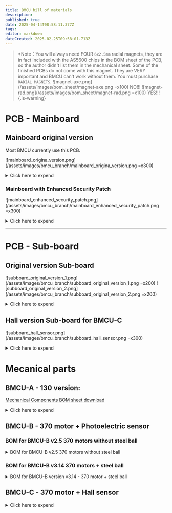 ```yaml
---
title: BMCU bill of materials
description: 
published: true
date: 2025-04-14T08:58:11.377Z
tags: 
editor: markdown
dateCreated: 2025-02-25T09:58:01.713Z
---
```


> *Note：You will always need FOUR `6x2.5mm` radial magnets, they are in fact included with the AS5600 chips in the BOM sheet of the PCB, so the author didn't list them in the mechanical sheet.
> Some of the finished PCBs do not come with this magnet. They are VERY important and BMCU can't work without them. You must purchase `RADIAL MAGNETS`.
>  ![magnet-axe.png](/assets/images/bom_sheet/magnet-axe.png =x100)  NO!!!       ![magnet-rad.png](/assets/images/bom_sheet/magnet-rad.png =x100)  YES!!!  
{.is-warning}



# PCB - Mainboard

## Mainboard original version
Most BMCU currently use this PCB.

![mainboard_origina_version.png](/assets/images/bmcu_branch/mainboard_origina_version.png =x300)

<details>

<summary>Click here to expend</summary>

| No.    | Name                  | Package/Model              | Quantity |
| ------ | --------------------- | -------------------------- | -------- |
| PCB-1  | PH2.0 Connector       | PH2.0/10P (Horizontal SMT) | 8        |
| PCB-2  | 10kΩ Resistor Array   | 0603×4                     | 3        |
| PCB-3  | 100nF (50V) Capacitor | C0603                      | 28       |
| PCB-4  | 0.68Ω Resistor        | R1210                      | 4        |
| PCB-5  | AT8236                | SOP8                       | 4        |
| PCB-6  | Tact Switch           | KEY-SMD_B3U-1000PM         | 2        |
| PCB-7  | CH32V203C8T6 MCU      | LQFP48                     | 1        |
| PCB-8  | MX3.0 Connector       | 4pin  2*2                  | 1        |
| PCB-9  | 2.54mm Pin Header     | 4pin 2\*2 or 8pin 2\*4     | 2        |
| PCB-10 | SMBJ24CA              | DO-214AA                   | 1        |
| PCB-11 | TP75176E-SR           | SOP8                       | 1        |
| PCB-12 | WS2812B LED           | 5050                       | 5        |
| PCB-13 | 10Ω Resistor          | 0603                       | 2        |
| PCB-14 | 120Ω Resistor         | 0603                       | 1        |
| PCB-15 | PSM712                | SOT23-3                    | 1        |
| PCB-16 | PH2.0 Cable           | 10Pin                      | 4        |


#### Power supply - choose one of them
##### If use 3.3v power module:

| No.    | Name              | Package/Model | Quantity |
| ------ | ----------------- | ------------- | -------- |
| PCB-17 | 3.3V Power Module | 24V-3.3V      | 1        |

##### If use IC:

| No.    | Name           | Package/Model | Quantity |
| ------ | -------------- | ------------- | -------- |
| PCB-18 | TPS54202DDCR   | SOT23-6       | 1        |
| PCB-19 | 47pF Capacitor | C0603         | 1        |
| PCB-20 | 15kΩ Resistor  | R0603         | 1        |
| PCB-21 | 68kΩ Resistor  | R0603         | 1        |
| PCB-22 | 22uF Capacitor | C0805         | 3        |
| PCB-23 | 10uH Inductor  | 7.3×6.8mm     | 1        |

</details>

### Mainboard with Enhanced Security Patch

![mainboard_enhanced_security_patch.png](/assets/images/bmcu_branch/mainboard_enhanced_security_patch.png =x300)

<details>

<summary>Click here to expend</summary>

| No.    | Name            | Package/Model              | Quantity |
| ------ | --------------- | -------------------------- | -------- |
| PCB_1  | 22uF            | C1206                      | 1        |
| PCB_2  | 100nF           | C0603                      | 12       |
| PCB_3  | MX3.0 Connector | 4pin 2*2                   | 1        |
| PCB_4  | PH2.0 Connector | PH2.0/10P (Horizontal SMT) | 4        |
| PCB_5  | SMBJ24CA        | SMB_L4.6-W3.6-LS5.3-BI     | 1        |
| PCB_6  | PSM712-LF-T7    | SOT-23-3_L3.0-W1.7-P0.95   | 1        |
| PCB_7  | 1N5819WS        | SOD-323_L1.8-W1.3-LS2.5    | 1        |
| PCB_8  | SS54            | SMA_L4.4-W2.8-LS5.4        | 1        |
| PCB_9  | HDR-M_2.54_1x4P | HDR-TH_4P-P2.54-V-M        | 2        |
| PCB_10 | WS2812B         | 5050                       | 1        |
| PCB_11 | AO3401A         | SOT-23_L2.9-W1.3-P1.90     | 1        |
| PCB_12 | 680mΩ           | R1210                      | 4        |
| PCB_13 | 10Ω             | R0603                      | 3        |
| PCB_14 | 120Ω            | R0603                      | 1        |
| PCB_15 | 470Ω            | R0603                      | 1        |
| PCB_16 | 10kΩ            | RES-ARRAY-SMD_0603         | 3        |
| PCB_17 | Tact Switch     | KEY-SMD_B3U-1000PM         | 2        |
| PCB_18 | CH32V203C8T6    | LQFP-48_L7.0-W7.0          | 1        |
| PCB_19 | TP75176E-SR     | SOP-8_L4.9-W3.9            | 1        |
| PCB_20 | AT8236          | ESOP-8_L4.9-W3.9           | 4        |

#### Power supply - choose one of them
##### If use 3.3v power module(recommended):

| No.    | Name              | Package/Model | Quantity |
| ------ | ----------------- | ------------- | -------- |
| PCB-28 | 3.3V Power Module | 24V-3.3V      | 1        |

##### If use IC:
| No.    | Name         | Package/Model      | Quantity |
| ------ | ------------ | ------------------ | -------- |
| PCB_21 | 10uH         | IND-SMD_L7.3-W6.8  | 1        |
| PCB_22 | 100nF        | C0603              | 1        |
| PCB_23 | 47pF         | C0603              | 1        |
| PCB_24 | 15kΩ         | R0603              | 1        |
| PCB_25 | 68kΩ         | R0603              | 1        |
| PCB_26 | 22uF         | C0805              | 2        |
| PCB_27 | TPS54202DDCR | SOT-23-6_L2.9-W1.6 | 1        |

</details>

---

# PCB - Sub-board

## Original version Sub-board

![subboard_original_version_1.png](/assets/images/bmcu_branch/subboard_original_version_1.png =x200) ![subboard_original_version_2.png](/assets/images/bmcu_branch/subboard_original_version_2.png =x200) 

<details>

<summary>Click here to expend</summary>

| No.    | Name                       | Package/Model                      | Quantity |
| ------ | -------------------------- | ---------------------------------- | -------- |
| PCB_1  | 100nF                      | C0603                              | 3        |
| PCB_2  | PH2.0 Connector            | PH2.0/10P (Horizontal SMT)         | 1        |
| PCB_3  | WS2812B                    | 5050                               | 1        |
| PCB_4  | LED_0603-R                 | LED_0603                           | 2        |
| PCB_5  | 470Ω                       | R0603                              | 2        |
| PCB_6  | 1kΩ                        | R0603                              | 2        |
| PCB_7  | 10kΩ                       | RES-ARRAY-SMD_0603-8P-L3.2-W1.6-BL | 2        |
| PCB_8  | AS5600(with radial magnet) | SOIC-8_L4.9-W3.9-P1.27-LS6.0-BL    | 1        |
| PCB_9  | LM393DR2G                  | SOIC-8_L5.0-W4.0-P1.27-LS6.0-BL    | 1        |
| PCB_10 | ITR9606                    | OPTO-TH_4P_ITR9606                 | 2        |


</details>

## Hall version Sub-board for BMCU-C

![subboard_hall_sensor.png](/assets/images/bmcu_branch/subboard_hall_sensor.png =x300)

<details>

<summary>Click here to expend</summary>

| No.    | Name                       | Package/Model                     | Quantity |
| ------ | -------------------------- | --------------------------------- | -------- |
| PCB_1  | 100nF                      | C0603                             | 7        |
| PCB_2  | PH2.0 Connector            | PH2.0/10P (Horizontal SMT)        | 1        |
| PCB_3  | WS2812B                    | 5050                              | 1        |
| PCB_4  | WS2812B                    | 4020                              | 1        |
| PCB_5  | 470Ω                       | R0603                             | 2        |
| PCB_6  | 10kΩ                       | R0603                             | 4        |
| PCB_7  | AS5600(with radial magnet) | SOIC-8_L4.9-W3.9-P1.27-LS6.0-BL   | 1        |
| PCB_8  | ITR9606                    | OPTO-TH_4P_ITR9606                | 1        |
| PCB_9  | OH49E-S                    | SOT-23-3_L2.9-W1.6-P1.90-LS2.8-BR | 1        |
| PCB_10 | LMV358                     | SOP-8_L4.9-W3.9-P1.27-LS6.0-BL    | 1        |


</details>

# Mecanical parts

## BMCU-A - 130 version:
[Mechanical Components BOM sheet download](/assets/files/bom_sheet/mechanical_components_bom.xlsx)


<details>

<summary>Click here to expend</summary>

| No.    | Name                                 | Quantity | Note                                 |
| ------ | ------------------------------------ | -------- | ------------------------------------ |
| MEC-1  | MR85ZZ Bearing                       | 8        |                                      |
| MEC-2  | BMG Gear Set                         | 4        |                                      |
| MEC-3  | D5x22mm Shaft                        | 4        |                                      |
| MEC-4  | D2x10mm Shaft                        | 16       | Better have >20                      |
| MEC-5  | D2x20mm Shaft                        | 12       | Better have >20                      |
| MEC-6  | 20082B Dual Spur Gear                | 8        |                                      |
| MEC-7  | 182A Gear                            | 8        |                                      |
| MEC-8  | 242A Gear                            | 4        |                                      |
| MEC-9  | 682A Worm Gear                       | 4        |                                      |
| MEC-10 | FF-130 SH Motor                      | 4        | DC12V-4350RPM                        |
| MEC-11 | Wire (5cm or longer)                 | 8        |                                      |
| MEC-12 | 62B Bushing                          | 28       | Better have >35                      |
| MEC-13 | PC4 Pneumatic Head 6mm               | 4        |                                      |
| MEC-14 | Spring 0.5*6x10mm - W0.5 OD6 L10 mm                    | 4        | Bigger spring for the buffer         |
| MEC-15 | Spring 0.6*4x10mm - W0.6 OD4 L10 mm                    | 4        | Smaller spring for lever             |
| MEC-16 | M2*8 Countersunk Self-tapping Screw  | 50       |                                      |
| MEC-17 | 1.75mm Transparent Filament          | 20cm     | For guiding the light from sub-board |
| MEC-18 | M2\*4 or M2\*6 Head Screw            | 8        | For fixing the sub-board             |
| MEC-19 | M3*14 Countersunk Self-tapping Screw | 9        | Base and cable cover                 |
| MEC-20 | MX3.0-4P Mirrored Cable              | 1        |                                      |
| MEC-21 | M3*10 Standard Screw                 | 2        | For bracket                          |
| MEC-22 | M3 Nut                               | 2        | For bracket                          |

Currently we prefer to use clutches with springs, for which you will additionally require:
| No.      | Name               | Quantity | Note        |
| -------- | ------------------ | -------- | ----------- |
| 🟢➕MEC-23 | Spring 0.2\*3.5\*5 | 4        | For clutchs |

The 130 steel ball version is not an official version from the author, but in short, if you want to build the steel ball version, you will need additional:
| No.      | Name             | Quantity | Note            |
| -------- | ---------------- | -------- | --------------- |
| 🟢➕MEC-7  | 4 more 182A Gear | 4        | total 4+8=12    |
| 🟢➕MEC-24 | Spring 0.3\*4\*5 | 4        | For steel balls |
| 🟢➕MEC-25 | 5mm steel balls  | 4        |                 |

</details>

## BMCU-B - 370 motor + Photoelectric sensor

### BOM for BMCU-B v2.5 370 motors without steel ball
<details>

<summary>BOM for BMCU-B v2.5 370 motors without steel ball</summary>

| No.    | Name                                | Quantity | Note                                                |
| ------ | ----------------------------------- | -------- | --------------------------------------------------- |
| MEC-1  | MR85ZZ Bearing                      | 8        |                                                     |
| MEC-2  | BMG Gear Set                        | 4        |                                                     |
| MEC-3  | D5x22mm Shaft                       | 4        |                                                     |
| MEC-4  | D2x10mm Shaft                       | 8        | Better have >20                                     |
| MEC-5  | D2x20mm Shaft                       | 8        | Better have >20                                     |
| MEC-6  | 182A Gear                           | 8        | Better have >12                                     |
| MEC-7  | 682A Worm Gear                      | 4        |                                                     |
| MEC-8  | 370 Motor                           | 4        | DC24V-6000RPM                                       |
| MEC-9  | Wire (5cm or longer)                | 8        |                                                     |
| MEC-10 | 62B Bushing                         | 24       | Better have >35                                     |
| MEC-11 | PC4 Pneumatic Head 6mm              | 4        |                                                     |
| MEC-12 | Spring 0.6\*4\*15 - W0.6 OD4 L15 mm                   | 4        | For lever                                           |
| MEC-13 | Spring 0.6\*10\*30 - W0.6 OD10 L30 mm                  | 4        | For buffer, 0.6\*12\*30 is also recommended         |
| MEC-14 | M2*8 Countersunk Self-tapping Screw | 36       | Better have >50                                     |
| MEC-15 | 1.75mm Transparent Filament         | 20cm     |                                                     |
| MEC-16 | M2\*4 or M2\*6 Self-tapping Screw     | 8        | For fixing sub-boards                               |
| MEC-17 | M3\*14 or M3\*16 Self-tapping Screw   | 6        | 4 for fixing the extruder to the base,2 for bracket |
| MEC-18 | MX3.0-4P Mirrored Cable             | 1        |                                                     |

</details>


### BOM for BMCU-B v3.14 370 motors + steel ball

<details>

<summary>BOM for BMCU-B version v3.14 - 370 motor + steel ball</summary>

| No.    | Name                                | Quantity | Note                                        |
| ------ | ----------------------------------- | -------- | ------------------------------------------- |
| MEC-1  | MR85ZZ Bearing                      | 8        |                                             |
| MEC-2  | BMG Gear Set                        | 4        |                                             |
| MEC-3  | D5x22mm Shaft                       | 4        |                                             |
| MEC-4  | D2x10mm Shaft                       | 8        | Better have >20                             |
| MEC-5  | D2x20mm Shaft                     | 12       | Better have >20                             |
| MEC-7  | 182A Gear                         | 12       | Updated to 12                               |
| MEC-9  | 682A Worm Gear                      | 4        |                                             |
| MEC-10 | 370 Motor                           | 4        | DC24V-6000RPM                               |
| MEC-11 | Wire (5cm or longer)                | 8        |                                             |
| MEC-12 | 62B Bushing                       | 30       | Better have >35                             |
| MEC-13 | PC4 Pneumatic Head 6mm              | 4        |                                             |
| MEC-14 | Spring 0.6\*4\*10 - W0.6 OD4 L10 mm                 | 4        | For lever, now spring is longer 10          |
| MEC-15 | Spring 0.6\*10\*30 - W0.6 OD10 L30 mm                  | 4        | For buffer, 0.6\*12\*30 is also recommended |
| MEC-17 | M2*8 Countersunk Self-tapping Screw | 36       | Better have >50                             |
| MEC-18 | 1.75mm Transparent Filament         | 20cm     |                                             |
| MEC-19 | M2\*4 or M2\*6 Self-tapping Screw   | 8        | For fixing sub-boards                       |
| MEC-20 | M3\*14 Self-tapping Screw         | 2        | 2 for the bracket                           |
| MEC-21 | M3\*14 Machine screws             | 4        | For fixing the extruder to the base         |
| MEC-22 | M3 nuts                           | 4        | For locking extruder with machine screws    |
| MEC-23 | MX3.0-4P Mirrored Cable             | 1        |                                             |
| MEC-24 | 5mm steel balls                   | 4        |                                             |
| MEC-25 | Spring 0.3\*4\*5 - W0.3 OD4 L5 mm                  | 4        | For steel balls                             |

</details>

## BMCU-C - 370 motor + Hall sensor

<details>

<summary>Click here to expend</summary>

| No.    | Name                                | Quantity | Note                                                       |
|--------|-------------------------------------|----------|------------------------------------------------------------|
| MEC_1  | MR85ZZ bearing                      | 8        |                                               |
| MEC_2  | BMG gear kit                        | 4        |                                                            |
| MEC_3  | D5x22mm shaft                       | 4        | This shaft has accuracy problems, pick a small tolerance before using it.                        |
| MEC_4  | D2x20mm shaft                       | 16       |                                                |
| MEC_5  | 182A gear                           | 12       | Better have some more for backup                                 |
| MEC_6  | 682A worm gear                      | 4        |                                                |
| MEC_7  | RS370 motor 24V 6000RPM             | 4        |                                                |
| MEC_8  | M3*5 metric screw                   | 4        | For fixing the motor                                               |
| MEC_9  | Wires                               | 8        | >=5cm                                                 |
| MEC_10 | 62B shaft sleeve                    | 32       |                                                            |
| MEC_11 | PC4 pneumatic fitting 6mm           | 4        | Or 8 if you want to install both side                               |
| MEC_12 | 5MM stainless steel balls           | 4        |                                                            |
| MEC_13 | Spring 0.3\*4\*5mm - W0.3 OD4 L5 mm   | 4        | For steel ball                                                  |
| MEC_14 | Spring 0.6\*4x10mm - W0.6 OD4 L10 mm                | 4        | For lever                                                  |
| MEC_15 | Spring 0.7\*12\*25mm - 	W0.7 OD12 L25 mm                 | 8        | For buffer，in case insufficient pressure, replace by D0.8           |
| MEC_16 | M2*8 countersunk self-tapping screw | 48       |                                                            |
| MEC_17 | 1.5mm optical fiber                 | 20cm       | or transparant PETG filament                                   |
| MEC_18 | N35 3*20mm cylindrical magnet       | 8        | You can also buy two 3*10 sucked together for future use with CMCUs |
| MEC_19 | M2*8 countersunk self-tapping screw | 4        |                                  |
| MEC_20 | M3*14 countersunk machine screw     | 4        |                                                            |
| MEC_21 | M3 hex nut                          | 4        |                                                            |
| MEC_22 | MX3.0-4P mirrored cable             | 1        |                                                            |


</details>


